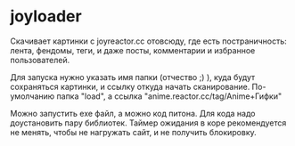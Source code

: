 # joyloader

Скачивает картинки с joyreactor.cc отовсюду, где есть постраничность: лента, фендомы, теги, и даже посты, комментарии и избранное пользователей.

Для запуска нужно указать имя папки (отчество ;) ), куда будут сохраняться картинки, и ссылку откуда начать сканирование. 
По-умолчанию папка "load", а ссылка "anime.reactor.cc/tag/Anime+Гифки"

Можно запустить exe файл, а можно код питона. 
Для кода надо доустановить пару библиотек. Таймер ожидания в коре рекомендуется не менять, чтобы не нагружать сайт, и не получить блокировку.
